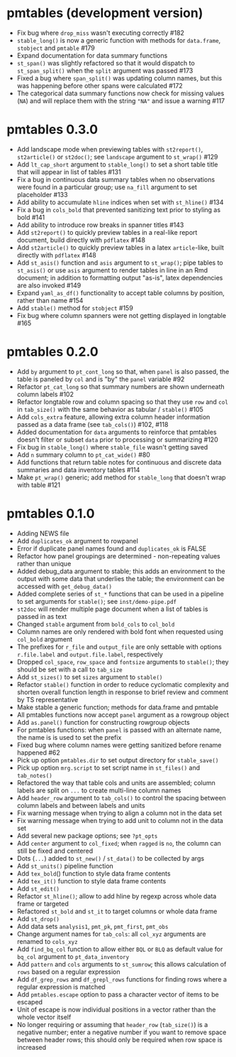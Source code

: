 # pmtables (development version)

- Fix bug where `drop_miss` wasn't executing correctly #182
- `stable_long()` is now a generic function with methods for `data.frame`, 
  `stobject` and `pmtable` #179
- Expand documentation for data summary functions
- `st_span()` was slightly refactored so that it would dispatch to
  `st_span_split()` when the `split` argument was passed #173
- Fixed a bug where `span_split()` was updating column names, but this was 
  happening before other spans were calculated #172
- The categorical data summary functions now check for missing values (`NA`)
  and will replace them with the string `"NA"` and issue a warning #117
  
# pmtables 0.3.0

- Add landscape mode when previewing tables with `st2report()`, `st2article()`
  or `st2doc()`; see `landscape` argument to `st_wrap()` #129
- Add `lt_cap_short` argument to `stable_long()` to set a short table title 
  that will appear in list of tables #131
- Fix a bug in continuous data summary tables when no observations were found 
  in a particular group; use `na_fill` argument to set placeholder #133
- Add ability to accumulate `hline` indices when set with `st_hline()` #134
- Fix a bug in `cols_bold` that prevented sanitizing text prior to styling as 
  bold #141
- Add ability to introduce row breaks in spanner titles #143
- Add `st2report()` to quickly preview tables in a real-like report document, 
  build directly with `pdflatex`  #148
- Add `st2article()` to quickly preview tables in a latex `article`-like, 
  built directly with `pdflatex` #148
- Add `st_asis()` function and `asis` argument to `st_wrap()`; pipe tables to 
  `st_asis()` or use `asis` argument to render tables in line in an Rmd
  document; in addition to formatting output "as-is", latex dependencies are 
  also invoked #149
- Expand `yaml_as_df()` functionality to accept table columns by position, 
  rather than name #154
- Add `stable()` method for `stobject` #159
- Fix bug where column spanners were not getting displayed in longtable #165

# pmtables 0.2.0
- Add `by` argument to `pt_cont_long` so that, when `panel` is also 
  passed, the table is paneled by `col` and is "by" the `panel` variable #92
- Refactor `pt_cat_long` so that summary numbers are shown underneath column 
  labels #102
- Refactor longtable row and column spacing so that they use `row` and `col` 
  in `tab_size()` with the same behavior as tabular / `stable()` #105
- Add `cols_extra` feature, allowing extra column header information passed
  as a data frame (see `tab_cols()`) #102, #118
- Added documentation for `data` arguments to reinforce that pmtables doesn't
  filter or subset `data` prior to processing or summarizing #120
- Fix bug in `stable_long()` where `stable_file` wasn't getting saved
- Add `n` summary column to `pt_cat_wide()` #80
- Add functions that return table notes for continuous and discrete data 
  summaries and data inventory tables #114
- Make `pt_wrap()` generic; add method for `stable_long` that doesn't wrap 
  with table #121

# pmtables 0.1.0
- Adding NEWS file
- Add `duplicates_ok` argument to rowpanel
- Error if duplicate panel names found and `duplicates_ok` is FALSE
- Refactor how panel groupings are determined - non-repeating values
  rather than unique
- Added debug_data argument to stable; this adds an environment to the output
  with some data that underlies the table; the environment can be accessed with 
  `get_debug_data()`
- Added complete series of `st_*` functions that can be used in a pipeline to set arguments 
  for `stable()`; see `inst/demo-pipe.pdf`
- `st2doc` will render multiple page document when a list of tables is passed in 
  as text
- Changed `stable` argument from `bold_cols` to `col_bold`
- Column names are only rendered with bold font when requested using `col_bold` argument
- The prefixes for `r_file` and `output_file` are only settable with options `r.file.label`
and `output.file.label`, respectively
- Dropped `col_space`, `row_space` and `fontsize` arguments to `stable()`; they should be set 
with a call to `tab_size`
- Add `st_sizes()` to set `sizes` argument to `stable()`
- Refactor `stable()` function in order to reduce cyclomatic complexity and shorten overall function
length in response to brief review and comment by TS representative
- Make stable a generic function; methods for data.frame and pmtable
- All pmtables functions now accept `panel` argument as a rowgroup object
- Add `as.panel()` function for constructing rowgroup objects
- For pmtables functions: when `panel` is passed with an alternate name, 
the name is is used to set the prefix
- Fixed bug where column names were getting sanitized before rename happened #62
- Pick up option `pmtables.dir` to set output directory for `stable_save()`
- Pick up option `mrg.script` to set script name in `st_files()` and `tab_notes()`
- Refactored the way that table cols and units are assembled; column labels are 
split on `...` to create multi-line column names
- Add `header_row` argument to `tab_cols()` to control the spacing between column labels
and between labels and units
- Fix warning message when trying to align a column not in the data set
- Fix warning message when trying to add unit to column not in the data set
- Add several new package options; see `?pt_opts`
- Add `center` argument to `col_fixed`; when `ragged` is `no`, the column can still be 
fixed and centered
- Dots (`...`) added to `st_new()` / `st_data()` to be collected by args
- Add `st_units()` pipeline function
- Add `tex_bold`() function to style data frame contents
- Add `tex_it()` function to style data frame contents
- Add `st_edit()`
- Refactor `st_hline()`; allow to add hline by regexp across whole data frame 
or targeted
- Refactored `st_bold` and `st_it` to target columns or whole data frame
- Add `st_drop()`
- Add data sets `analysis1`, `pmt_pk`, `pmt_first`, `pmt_obs`
- Change argument names for `tab_cols`: all `col_xyz` arguments
are renamed to `cols_xyz`
- Add `find_bq_col` function to allow either `BQL` or `BLQ` as default value 
for `bq_col` argument to `pt_data_inventory`
- Add `pattern` and `cols` arguments to `st_sumrow`; this allows calculation of
`rows` based on a regular expression
- Add `df_grep_rows` and `df_grepl_rows` functions for finding rows where a regular 
expression is matched
- Add `pmtables.escape` option to pass a character vector of items to be 
escaped
- Unit of escape is now individual positions in a vector rather than the 
whole vector itself
- No longer requiring or assuming that `header_row` (`tab_size()`) is a negative
number; enter a negative number if you want to remove space between header rows;
this should only be required when row space is increased


